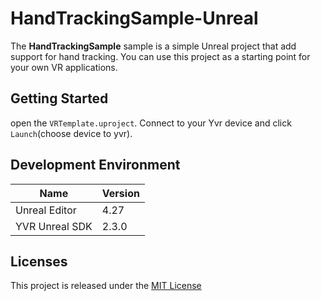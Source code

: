 # HandTrackingSample-Unreal
The **HandTrackingSample** sample is a simple Unreal project that add support for hand tracking. You can use this project as a starting point for your own VR applications.

## Getting Started
open the `VRTemplate.uproject`. Connect to your Yvr device and click `Launch`(choose device to yvr).

## Development Environment
| **Name** | **Version** |
| ----  |  ----      |
| Unreal Editor | 4.27 |
| YVR Unreal SDK | 2.3.0 |

## Licenses
This project is released under the [MIT License](https://github.com/YVRDeveloper/HandTrackingSample-Unreal/blob/main/LICENSE)